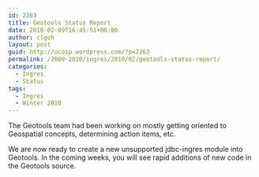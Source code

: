 ```yaml
---
id: 2263
title: Geotools Status Report
date: 2010-02-09T16:45:51+00:00
author: clgoh
layout: post
guid: http://ucosp.wordpress.com/?p=2263
permalink: /2009-2010/ingres/2010/02/geotools-status-report/
categories:
  - Ingres
  - Status
tags:
  - Ingres
  - Winter 2010
---
```

The Geotools team had been working on mostly getting oriented to Geospatial concepts, determining action items, etc.

We are now ready to create a new unsupported jdbc-ingres module into Geotools. In the coming weeks, you will see rapid additions of new code in the Geotools source.